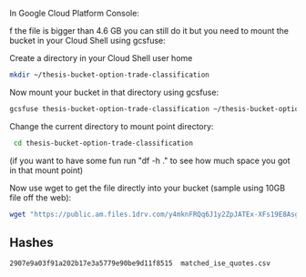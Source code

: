 

In Google Cloud Platform Console:

f the file is bigger than 4.6 GB you can still do it but you need to mount the bucket in your Cloud Shell using gcsfuse:

Create a directory in your Cloud Shell user home

```bash
mkdir ~/thesis-bucket-option-trade-classification
```

Now mount your bucket in that directory using gcsfuse:

```bash
gcsfuse thesis-bucket-option-trade-classification ~/thesis-bucket-option-trade-classification
```

Change the current directory to mount point directory:

```bash
 cd thesis-bucket-option-trade-classification
```

(if you want to have some fun run "df -h ." to see how much space you got in that mount point)

Now use wget to get the file directly into your bucket (sample using 10GB file off the web):

```bash
wget "https://public.am.files.1drv.com/y4mknFRQq6J1y2ZpJATEx-XFs19E8AsgP43fWyzKkNGOJ_KUIJ-XeVcjArOudVMCMnH_17pw714KTATmf4ZoflJqP8plzoIW79SpLZqZs6ZCeIdXoEVL4-2j47KH7uNDl8cneVZHqcPTQzzR5rMGwfJHYOZEdlnuG2V97xJq7ljKRRA-qsHsMDR9yJbyFzKm5FoifReQ0OvmiNSVedrkudb_FVpp0hpRVCyllKbHDg-vTg" -O data/raw/matched_ise_quotes.csv
```


## Hashes
```
2907e9a03f91a202b17e3a5779e90be9d11f8515  matched_ise_quotes.csv
```